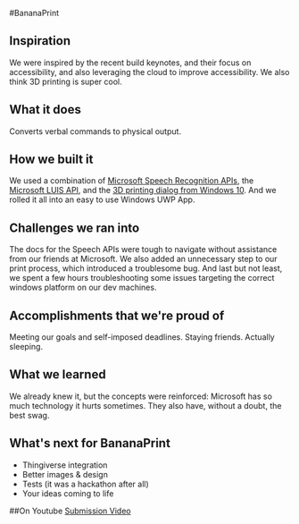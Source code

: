 #BananaPrint

## Inspiration
We were inspired by the recent build keynotes, and their focus on accessibility, and also leveraging the cloud to improve accessibility. We also think 3D printing is super cool.

## What it does
Converts verbal commands to physical output. 

## How we built it
We used a combination of [Microsoft Speech Recognition APIs](https://www.microsoft.com/cognitive-services/en-us/speech-api/documentation/getstarted/get-started-csharp-win10), the [Microsoft LUIS API](https://www.luis.ai/), and the [3D printing dialog from Windows 10](https://msdn.microsoft.com/en-us/windows/hardware/bg183398.aspx). And we rolled it all into an easy to use Windows UWP App.

## Challenges we ran into
The docs for the Speech APIs were tough to navigate without assistance from our friends at Microsoft. We also added an unnecessary step to our print process, which introduced a troublesome bug. And last but not least, we spent a few hours troubleshooting some issues targeting the correct windows platform on our dev machines.

## Accomplishments that we're proud of
Meeting our goals and self-imposed deadlines. Staying friends. Actually sleeping.

## What we learned
We already knew it, but the concepts were reinforced: Microsoft has so much technology it hurts sometimes. They also have, without a doubt, the best swag.

## What's next for BananaPrint
* Thingiverse integration
* Better images & design
* Tests (it was a hackathon after all)
* Your ideas coming to life

##On Youtube
[Submission Video](https://www.youtube.com/watch?v=NToUL1M5OXQ)
